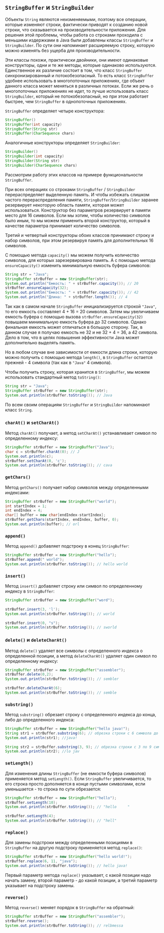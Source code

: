 

## `StringBuffer` и `StringBuilder`
Объекты `String` являются неизменяемыми, поэтому все операции, которые изменяют строки, фактически приводят к созданию новой строки, что сказывается на производительности приложения. Для решения этой проблемы, чтобы работа со строками проходила с меньшими издержками в Java были добавлены классы `StringBuffer` и `StringBuilder`. По сути они напоминает расширяемую строку, которую можно изменять без ущерба для производительности.

Эти классы похожи, практически двойники, они имеют одинаковые конструкторы, одни и те же методы, которые одинаково используются. Единственное их различие состоит в том, что класс `StringBuffer` синхронизированный и потокобезопасный. То есть класс `StringBuffer` удобнее использовать в многопоточных приложениях, где объект данного класса может меняться в различных потоках. Если же речь о многопоточных приложениях не идет, то лучше использовать класс `StringBuilder`, который не потокобезопасный, но при этом работает быстрее, чем `StringBuffer` в однопоточных приложениях.

`StringBuffer` определяет четыре конструктора:

```java
StringBuffer()
StringBuffer(int capacity)
StringBuffer(String str)
StringBuffer(CharSequence chars)
```

Аналогичные конструкторы определяет `StringBuilder`:

```java
StringBuilder()
StringBuilder(int capacity)
StringBuilder(String str)
StringBuilder(CharSequence chars)
```

Рассмотрим работу этих классов на примере функциональности `StringBuffer`.

При всех операциях со строками `StringBuffer` / `StringBuilder` перераспределяет выделенную память. И чтобы избежать слишком частого перераспределения памяти, `StringBuffer`/`StringBuilder` заранее резервирует некоторую область памяти, которая может использоваться. Конструктор без параметров резервирует в памяти место для 16 символов. Если мы хотим, чтобы количество символов было иным, то мы можем применить второй конструктор, который в качестве параметра принимает количество символов.

Третий и четвертый конструкторы обоих классов принимают строку и набор символов, при этом резервируя память для дополнительных 16 символов.

С помощью метода `capacity()` мы можем получить количество символов, для которых зарезервирована память. А с помощью метода `ensureCapacity()` изменить минимальную емкость буфера символов:

```java
String str = "Java";
StringBuffer strBuffer = new StringBuffer(str);
System.out.println("Емкость: " + strBuffer.capacity()); // 20
strBuffer.ensureCapacity(32);
System.out.println("Емкость: " + strBuffer.capacity()); // 42
System.out.println("Длина: " + strBuffer.length()); // 4
```

Так как в самом начале `StringBuffer` инициализируется строкой `"Java"`, то его емкость составляет 4 + 16 = 20 символов. Затем мы увеличиваем емкость буфера с помощью вызова `strBuffer.ensureCapacity(32)` повышаем минимальную емкость буфера до 32 символов. Однако финальная емкость может отличаться в большую сторону. Так, в данном случае я получаю емкость не 32 и не 32 + 4 = 36, а 42 символа. Дело в том, что в целях повышения эффективности Java может дополнительно выделять память.

Но в любом случае вне зависимости от емкости длина строки, которую можно получить с помощью метода `length()`, в `StringBuffer` остается прежней - 4 символа (так как в `"Java"` 4 символа).

Чтобы получить строку, которая хранится в `StringBuffer`, мы можем использовать стандартный метод `toString()`:

```java
String str = "Java";
StringBuffer strBuffer = new StringBuffer(str);
System.out.println(strBuffer.toString()); // Java
```

По всем своим операциям `StringBuffer` и `StringBuilder` напоминают класс `String`.

### `charAt()` и `setCharAt()`
Метод `charAt()` получает, а метод `setCharAt()` устанавливает символ по определенному индексу:

```java
StringBuffer strBuffer = new StringBuffer("Java");
char c = strBuffer.charAt(0); // J
System.out.println(c);
strBuffer.setCharAt(0, 'c');
System.out.println(strBuffer.toString()); // cava
```


### `getChars()`
Метод `getChars()` получает набор символов между определенными индексами:

```java
StringBuffer strBuffer = new StringBuffer("world");
int startIndex = 1;
int endIndex = 4;
char[] buffer = new char[endIndex-startIndex];
strBuffer.getChars(startIndex, endIndex, buffer, 0);
System.out.println(buffer); // orl
```


### `append()`
Метод `append()` добавляет подстроку в конец `StringBuffer`:

```java
StringBuffer strBuffer = new StringBuffer("hello");
strBuffer.append(" world");
System.out.println(strBuffer.toString()); // hello world
```


### `insert()`
Метод `insert()` добавляет строку или символ по определенному индексу в `StringBuffer`:

```java
StringBuffer strBuffer = new StringBuffer("word");
         
strBuffer.insert(3, 'l');
System.out.println(strBuffer.toString()); // world
 
strBuffer.insert(0, "s");
System.out.println(strBuffer.toString()); // sworld
```


### `delete()` и `deleteCharAt()`
Метод `delete()` удаляет все символы с определенного индекса о определенной позиции, а метод `deleteCharAt()` удаляет один символ по определенному индексу:

```java
StringBuffer strBuffer = new StringBuffer("assembler");
strBuffer.delete(0,2);
System.out.println(strBuffer.toString()); // sembler
         
strBuffer.deleteCharAt(6);
System.out.println(strBuffer.toString()); // semble
```


### `substring()`
Метод `substring()` обрезает строку с определенного индекса до конца, либо до определенного индекса:

```java
StringBuffer strBuffer = new StringBuffer("hello java!");
String str1 = strBuffer.substring(6); // обрезка строки с 6 символа до конца
System.out.println(str1); //java!
         
String str2 = strBuffer.substring(3, 9); // обрезка строки с 3 по 9 символ 
System.out.println(str2); //lo jav
```


### `setLength()`
Для изменения длины `StringBuffer` (не емкости буфера символов) применяется метод `setLength()`. Если `StringBuffer` увеличивается, то его строка просто дополняется в конце пустыми символами, если уменьшается - то строка по сути обрезается:

```java
StringBuffer strBuffer = new StringBuffer("hello");
strBuffer.setLength(10);
System.out.println(strBuffer.toString()); // "hello     "
         
strBuffer.setLength(4);
System.out.println(strBuffer.toString()); // "hell"
```


### `replace()`
Для замены подстроки между определенными позициями в `StringBuffer` на другую подстроку применяется метод `replace()`:

```java
StringBuffer strBuffer = new StringBuffer("hello world!");
strBuffer.replace(6, 11, "java");
System.out.println(strBuffer.toString()); // hello java!
```

Первый параметр метода `replace()` указывает, с какой позиции надо начать замену, второй параметр - до какой позиции, а третий параметр указывает на подстроку замены.


### `reverse()`
Метод `reverse()` меняет порядок в `StringBuffer` на обратный:

```java
StringBuffer strBuffer = new StringBuffer("assembler");
strBuffer.reverse();
System.out.println(strBuffer.toString()); // relbmessa
```